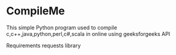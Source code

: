 # CompileMe
This simple Python program used to compile c,c++,java,python,perl,c#,scala in online using geeksforgeeks API 


Requirements
requests library 

